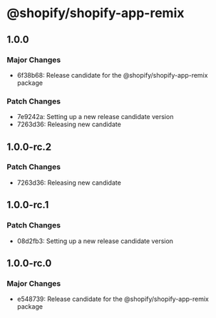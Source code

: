 # @shopify/shopify-app-remix

## 1.0.0

### Major Changes

- 6f38b68: Release candidate for the @shopify/shopify-app-remix package

### Patch Changes

- 7e9242a: Setting up a new release candidate version
- 7263d36: Releasing new candidate

## 1.0.0-rc.2

### Patch Changes

- 7263d36: Releasing new candidate

## 1.0.0-rc.1

### Patch Changes

- 08d2fb3: Setting up a new release candidate version

## 1.0.0-rc.0

### Major Changes

- e548739: Release candidate for the @shopify/shopify-app-remix package
